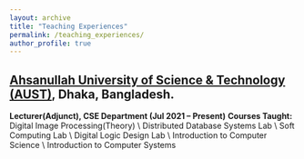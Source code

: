 ```yaml
---
layout: archive
title: "Teaching Experiences"
permalink: /teaching_experiences/
author_profile: true
---
```


## [Ahsanullah University of Science & Technology (AUST)](http://aust.edu/), Dhaka, Bangladesh.
**Lecturer(Adjunct), CSE Department (Jul 2021 – Present)**
**Courses Taught:** Digital Image Processing(Theory) \ Distributed
Database Systems Lab \ Soft Computing Lab \ Digital Logic Design
Lab \ Introduction to Computer Science \ Introduction to Computer
Systems 
